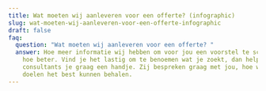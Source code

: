 ```yaml
---
title: Wat moeten wij aanleveren voor een offerte? (infographic)
slug: wat-moeten-wij-aanleveren-voor-een-offerte-infographic
draft: false
faq:
  question: "Wat moeten wij aanleveren voor een offerte? "
  answer: Hoe meer informatie wij hebben om voor jou een voorstel te schrijven,
    hoe beter. Vind je het lastig om te benoemen wat je zoekt, dan helpen onze
    consultants je graag een handje. Zij bespreken graag met jou, hoe we jouw
    doelen het best kunnen behalen.
---
```

